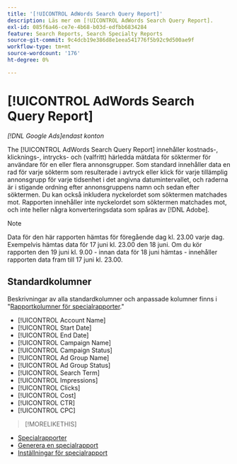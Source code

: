 ```yaml
---
title: '[!UICONTROL AdWords Search Query Report]'
description: Läs mer om [!UICONTROL AdWords Search Query Report].
exl-id: 085f6a46-ce7e-4b68-b03d-edfbb6834284
feature: Search Reports, Search Specialty Reports
source-git-commit: 9c4dcb19e386d8e1eea541776f5b92c9d500ae9f
workflow-type: tm+mt
source-wordcount: '176'
ht-degree: 0%

---
```


# [!UICONTROL AdWords Search Query Report]

*[!DNL Google Ads]endast konton*

The [!UICONTROL AdWords Search Query Report] innehåller kostnads-, klicknings-, intrycks- och (valfritt) härledda mätdata för söktermer för användare för en eller flera annonsgrupper. Som standard innehåller data en rad för varje sökterm som resulterade i avtryck eller klick för varje tillämplig annonsgrupp för varje tidsenhet i det angivna datumintervallet, och raderna är i stigande ordning efter annonsgruppens namn och sedan efter söktermen. Du kan också inkludera nyckelordet som söktermen matchades mot. Rapporten innehåller inte nyckelordet som söktermen matchades mot, och inte heller några konverteringsdata som spåras av [!DNL Adobe].

>[!NOTE]
>
>Data för den här rapporten hämtas för föregående dag kl. 23.00 varje dag. Exempelvis hämtas data för 17 juni kl. 23.00 den 18 juni. Om du kör rapporten den 19 juni kl. 9.00 - innan data för 18 juni hämtas - innehåller rapporten data fram till 17 juni kl. 23.00.

## Standardkolumner

Beskrivningar av alla standardkolumner och anpassade kolumner finns i &quot;[Rapportkolumner för specialrapporter](specialty-report-columns.md).&quot;

* [!UICONTROL Account Name]
* [!UICONTROL Start Date]
* [!UICONTROL End Date]
* [!UICONTROL Campaign Name]
* [!UICONTROL Campaign Status]
* [!UICONTROL Ad Group Name]
* [!UICONTROL Ad Group Status]
* [!UICONTROL Search Term]
* [!UICONTROL Impressions]
* [!UICONTROL Clicks]
* [!UICONTROL Cost]
* [!UICONTROL CTR]
* [!UICONTROL CPC]

>[!MORELIKETHIS]
>
* [Specialrapporter](specialty-report-about.md)
* [Generera en specialrapport](specialty-report-generate.md)
* [Inställningar för specialrapport](specialty-report-settings.md)
